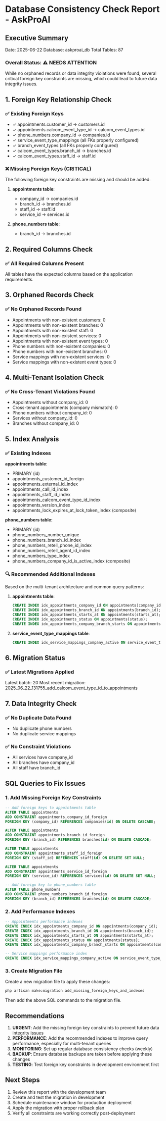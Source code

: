 # Database Consistency Check Report - AskProAI

## Executive Summary
Date: 2025-06-22
Database: askproai_db
Total Tables: 87

### Overall Status: ⚠️ NEEDS ATTENTION

While no orphaned records or data integrity violations were found, several critical foreign key constraints are missing, which could lead to future data integrity issues.

## 1. Foreign Key Relationship Check

### ✅ Existing Foreign Keys
- ✓ appointments.customer_id → customers.id
- ✓ appointments.calcom_event_type_id → calcom_event_types.id
- ✓ phone_numbers.company_id → companies.id
- ✓ service_event_type_mappings (all FKs properly configured)
- ✓ branch_event_types (all FKs properly configured)
- ✓ calcom_event_types.branch_id → branches.id
- ✓ calcom_event_types.staff_id → staff.id

### ❌ Missing Foreign Keys (CRITICAL)
The following foreign key constraints are missing and should be added:

1. **appointments table**:
   - company_id → companies.id
   - branch_id → branches.id
   - staff_id → staff.id
   - service_id → services.id

2. **phone_numbers table**:
   - branch_id → branches.id

## 2. Required Columns Check

### ✅ All Required Columns Present
All tables have the expected columns based on the application requirements.

## 3. Orphaned Records Check

### ✅ No Orphaned Records Found
- Appointments with non-existent customers: 0
- Appointments with non-existent branches: 0
- Appointments with non-existent staff: 0
- Appointments with non-existent services: 0
- Appointments with non-existent event types: 0
- Phone numbers with non-existent companies: 0
- Phone numbers with non-existent branches: 0
- Service mappings with non-existent services: 0
- Service mappings with non-existent event types: 0

## 4. Multi-Tenant Isolation Check

### ✅ No Cross-Tenant Violations Found
- Appointments without company_id: 0
- Cross-tenant appointments (company mismatch): 0
- Phone numbers without company_id: 0
- Services without company_id: 0
- Branches without company_id: 0

## 5. Index Analysis

### ✅ Existing Indexes
**appointments table**:
- PRIMARY (id)
- appointments_customer_id_foreign
- appointments_external_id_index
- appointments_call_id_index
- appointments_staff_id_index
- appointments_calcom_event_type_id_index
- appointments_version_index
- appointments_lock_expires_at_lock_token_index (composite)

**phone_numbers table**:
- PRIMARY (id)
- phone_numbers_number_unique
- phone_numbers_branch_id_index
- phone_numbers_retell_phone_id_index
- phone_numbers_retell_agent_id_index
- phone_numbers_type_index
- phone_numbers_company_id_is_active_index (composite)

### 🔍 Recommended Additional Indexes
Based on the multi-tenant architecture and common query patterns:

1. **appointments table**:
   ```sql
   CREATE INDEX idx_appointments_company_id ON appointments(company_id);
   CREATE INDEX idx_appointments_branch_id ON appointments(branch_id);
   CREATE INDEX idx_appointments_starts_at ON appointments(starts_at);
   CREATE INDEX idx_appointments_status ON appointments(status);
   CREATE INDEX idx_appointments_company_branch_starts ON appointments(company_id, branch_id, starts_at);
   ```

2. **service_event_type_mappings table**:
   ```sql
   CREATE INDEX idx_service_mappings_company_active ON service_event_type_mappings(company_id, is_active);
   ```

## 6. Migration Status

### ✅ Latest Migrations Applied
Latest batch: 20
Most recent migration: 2025_06_22_131755_add_calcom_event_type_id_to_appointments

## 7. Data Integrity Check

### ✅ No Duplicate Data Found
- No duplicate phone numbers
- No duplicate service mappings

### ✅ No Constraint Violations
- All services have company_id
- All branches have company_id
- All staff have branch_id

## SQL Queries to Fix Issues

### 1. Add Missing Foreign Key Constraints

```sql
-- Add foreign keys to appointments table
ALTER TABLE appointments 
ADD CONSTRAINT appointments_company_id_foreign 
FOREIGN KEY (company_id) REFERENCES companies(id) ON DELETE CASCADE;

ALTER TABLE appointments 
ADD CONSTRAINT appointments_branch_id_foreign 
FOREIGN KEY (branch_id) REFERENCES branches(id) ON DELETE CASCADE;

ALTER TABLE appointments 
ADD CONSTRAINT appointments_staff_id_foreign 
FOREIGN KEY (staff_id) REFERENCES staff(id) ON DELETE SET NULL;

ALTER TABLE appointments 
ADD CONSTRAINT appointments_service_id_foreign 
FOREIGN KEY (service_id) REFERENCES services(id) ON DELETE SET NULL;

-- Add foreign key to phone_numbers table
ALTER TABLE phone_numbers 
ADD CONSTRAINT phone_numbers_branch_id_foreign 
FOREIGN KEY (branch_id) REFERENCES branches(id) ON DELETE CASCADE;
```

### 2. Add Performance Indexes

```sql
-- Appointments performance indexes
CREATE INDEX idx_appointments_company_id ON appointments(company_id);
CREATE INDEX idx_appointments_branch_id ON appointments(branch_id);
CREATE INDEX idx_appointments_starts_at ON appointments(starts_at);
CREATE INDEX idx_appointments_status ON appointments(status);
CREATE INDEX idx_appointments_company_branch_starts ON appointments(company_id, branch_id, starts_at);

-- Service mappings performance index
CREATE INDEX idx_service_mappings_company_active ON service_event_type_mappings(company_id, is_active);
```

### 3. Create Migration File

Create a new migration file to apply these changes:

```bash
php artisan make:migration add_missing_foreign_keys_and_indexes
```

Then add the above SQL commands to the migration file.

## Recommendations

1. **URGENT**: Add the missing foreign key constraints to prevent future data integrity issues
2. **PERFORMANCE**: Add the recommended indexes to improve query performance, especially for multi-tenant queries
3. **MONITORING**: Set up regular database consistency checks (weekly)
4. **BACKUP**: Ensure database backups are taken before applying these changes
5. **TESTING**: Test foreign key constraints in development environment first

## Next Steps

1. Review this report with the development team
2. Create and test the migration in development
3. Schedule maintenance window for production deployment
4. Apply the migration with proper rollback plan
5. Verify all constraints are working correctly post-deployment